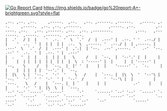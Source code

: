 [![Go Report Card](https://goreportcard.com/badge/github.com/klovercloud-ci-cd/klovercloud-ci-event-store)](https://goreportcard.com/report/github.com/klovercloud-ci-cd/klovercloud-ci-event-store)
https://img.shields.io/badge/go%20report-A+-brightgreen.svg?style=flat
```
,--. ,--. ,--.     ,-----.  ,--.   ,--. ,------. ,------.   ,-----. ,--.     ,-----.  ,--. ,--. ,------.            ,-----. ,--.         ,------. ,--.   ,--. ,------. ,--.  ,--. ,--------.          ,---.   ,--------.  ,-----.  ,------.  ,------. 
|  .'   / |  |    '  .-.  '  \  `.'  /  |  .---' |  .--. ' '  .--./ |  |    '  .-.  ' |  | |  | |  .-.  \  ,-----. '  .--./ |  | ,-----. |  .---'  \  `.'  /  |  .---' |  ,'.|  | '--.  .--' ,-----. '   .-'  '--.  .--' '  .-.  ' |  .--. ' |  .---' 
|  .   '  |  |    |  | |  |   \     /   |  `--,  |  '--'.' |  |     |  |    |  | |  | |  | |  | |  |  \  : '-----' |  |     |  | '-----' |  `--,    \     /   |  `--,  |  |' '  |    |  |    '-----' `.  `-.     |  |    |  | |  | |  '--'.' |  `--,  
|  |\   \ |  '--. '  '-'  '    \   /    |  `---. |  |\  \  '  '--'\ |  '--. '  '-'  ' '  '-'  ' |  '--'  /         '  '--'\ |  |         |  `---.    \   /    |  `---. |  | `   |    |  |            .-'    |    |  |    '  '-'  ' |  |\  \  |  `---. 
`--' '--' `-----'  `-----'      `-'     `------' `--' '--'  `-----' `-----'  `-----'   `-----'  `-------'           `-----' `--'         `------'     `-'     `------' `--'  `--'    `--'            `-----'     `--'     `-----'  `--' '--' `------' 
```